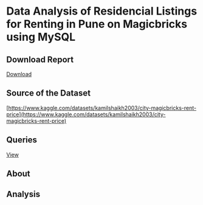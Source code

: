 # Data Analysis of Residencial Listings for Renting in Pune on Magicbricks using MySQL

## Download Report
[Download](https://github.com/arindam-bhunia/Data-Analysis-of-Residencial-Listings-for-Renting-in-Pune-on-Magicbricks-using-MySQL/blob/main/Data%20Analysis%20of%20Residencial%20Listings%20for%20Renting%20in%20Pune%20on%20Magicbricks.pdf)
## Source of the Dataset
[https://www.kaggle.com/datasets/kamilshaikh2003/city-magicbricks-rent-price](https://www.kaggle.com/datasets/kamilshaikh2003/city-magicbricks-rent-price)

## Queries
[View](https://github.com/arindam-bhunia/Data-Analysis-of-Residencial-Listings-for-Renting-in-Pune-on-Magicbricks-using-MySQL/blob/main/Query.sql)
## About


## Analysis
